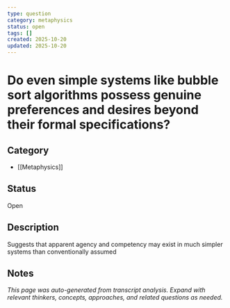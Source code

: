 ```yaml
---
type: question
category: metaphysics
status: open
tags: []
created: 2025-10-20
updated: 2025-10-20
---
```


# Do even simple systems like bubble sort algorithms possess genuine preferences and desires beyond their formal specifications?

## Category

- [[Metaphysics]]

## Status

Open

## Description

Suggests that apparent agency and competency may exist in much simpler systems than conventionally assumed

## Notes

*This page was auto-generated from transcript analysis. Expand with relevant thinkers, concepts, approaches, and related questions as needed.*
